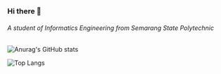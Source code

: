 ### Hi there 👋

###### A student of Informatics Engineering from Semarang State Polytechnic
<!-- [![Top Langs](https://github-readme-stats.vercel.app/api/top-langs/?username=dafariski77&layout=compact&theme=tokyonight)](https://github.com/anuraghazra/github-readme-stats)
<br /> -->
![Anurag's GitHub stats](https://github-readme-stats.vercel.app/api?username=dafariski77&show_icons=true&theme=tokyonight)

![Top Langs](https://github-readme-stats.vercel.app/api/top-langs/?username=dafariski77&layout=compact&theme=tokyonight)

<!-- [![Harlok's wakatime stats](https://github-readme-stats.vercel.app/api/wakatime?username=dafariski77&theme=tokyonight)](https://github.com/anuraghazra/github-readme-stats) -->
